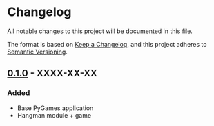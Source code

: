# Changelog

All notable changes to this project will be documented in this file.

The format is based on [Keep a Changelog](https://keepachangelog.com/en/1.1.0/),
and this project adheres to [Semantic Versioning](https://semver.org/spec/v2.0.0.html).

## [0.1.0] - XXXX-XX-XX

### Added

- Base PyGames application
- Hangman module + game

<!-- [0.2.0]: https://github.com/mellowghostyx/pygames/compare/v0.1.0...v0.2.0 -->
[0.1.0]: https://github.com/mellowghostyx/pygames/releases/tag/v0.1.0
